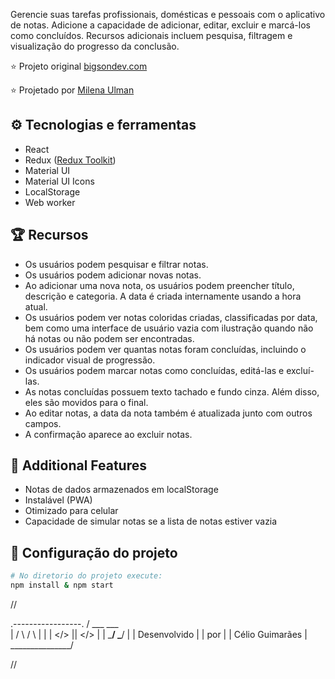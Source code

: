 Gerencie suas tarefas profissionais, domésticas e pessoais com o aplicativo de notas. Adicione a capacidade de adicionar, editar, excluir e marcá-los como concluídos. Recursos adicionais incluem pesquisa, filtragem e visualização do progresso da conclusão.

:star: Projeto original
[bigsondev.com](https://bigsondev.com/projects/notes-app-project/)

:star: Projetado por
[Milena Ulman](https://www.behance.net/milenaulman)

## :gear: Tecnologias e ferramentas

- React
- Redux ([Redux Toolkit](https://redux-toolkit.js.org/))
- Material UI
- Material UI Icons
- LocalStorage
- Web worker

## :trophy: Recursos

- Os usuários podem pesquisar e filtrar notas.
- Os usuários podem adicionar novas notas.
- Ao adicionar uma nova nota, os usuários podem preencher título, descrição e categoria. A data é criada internamente usando a hora atual.
- Os usuários podem ver notas coloridas criadas, classificadas por data, bem como uma interface de usuário vazia com ilustração quando não há notas ou não podem ser encontradas.
- Os usuários podem ver quantas notas foram concluídas, incluindo o indicador visual de progressão.
- Os usuários podem marcar notas como concluídas, editá-las e excluí-las.
- As notas concluídas possuem texto tachado e fundo cinza. Além disso, eles são movidos para o final.
- Ao editar notas, a data da nota também é atualizada junto com outros campos.
- A confirmação aparece ao excluir notas.

## :gem: Additional Features

- Notas de dados armazenados em localStorage
- Instalável (PWA)
- Otimizado para celular
- Capacidade de simular notas se a lista de notas estiver vazia

## :wrench: Configuração do projeto

```bash
# No diretorio do projeto execute:
npm install & npm start
```


// 

.-----------------.
/  ___    ___    \
|  /   \  /   \   |
| |  </> ||   </>  |
|  \___/  \___/   |
|   Desenvolvido  |
|      por        |
|  Célio Guimarães |
\_______________/


//
